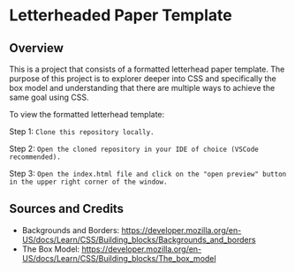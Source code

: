 # Letterheaded Paper Template

## Overview

This is a project that consists of a formatted letterhead paper template. The purpose of this project is to explorer deeper into CSS and specifically the box model and understanding that there are multiple ways to achieve the same goal using CSS.

To view the formatted letterhead template:

Step 1: ```Clone this repository locally.```

Step 2: ```Open the cloned repository in your IDE of choice (VSCode recommended).```

Step 3: ```Open the index.html file and click on the "open preview" button in the upper right corner of the window.```

## Sources and Credits

- Backgrounds and Borders: https://developer.mozilla.org/en-US/docs/Learn/CSS/Building_blocks/Backgrounds_and_borders
- The Box Model: https://developer.mozilla.org/en-US/docs/Learn/CSS/Building_blocks/The_box_model